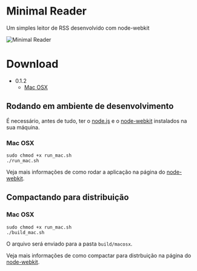 Minimal Reader
==============

Um simples leitor de RSS desenvolvido com node-webkit

![Minimal Reader](http://cl.ly/image/1c01193J0q00/Image%202014-04-18%20at%2010.13.11%20AM.png)

# Download

* 0.1.2
    * [Mac OSX](http://107.170.217.242/minimal-reader/minimal-reader_0_1_2.rar)

## Rodando em ambiente de desenvolvimento

É necessário, antes de tudo, ter o [node.js](http://nodejs.org) e o [node-webkit](https://github.com/rogerwang/node-webkit) instalados na sua máquina.

### Mac OSX

    sudo chmod +x run_mac.sh
    ./run_mac.sh

Veja mais informações de como rodar a aplicação na página do [node-webkit](https://github.com/rogerwang/node-webkit/wiki/How-to-run-apps).

## Compactando para distribuição

### Mac OSX

    sudo chmod +x run_mac.sh
    ./build_mac.sh

O arquivo será enviado para a pasta `build/macosx`.

Veja mais informações de como compactar para distrbuição na página do [node-webkit](https://github.com/rogerwang/node-webkit/wiki/How-to-package-and-distribute-your-apps).
